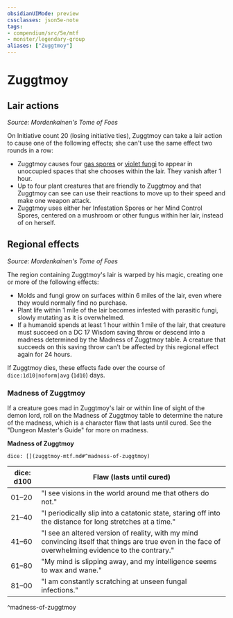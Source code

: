 ```yaml
---
obsidianUIMode: preview
cssclasses: json5e-note
tags:
- compendium/src/5e/mtf
- monster/legendary-group
aliases: ["Zuggtmoy"]
---
```

# Zuggtmoy

## Lair actions
_Source: Mordenkainen's Tome of Foes_

On Initiative count 20 (losing initiative ties), Zuggtmoy can take a lair action to cause one of the following effects; she can't use the same effect two rounds in a row:

- Zuggtmoy causes four [gas spores](compendium/bestiary/plant/gas-spore.md) or [violet fungi](compendium/bestiary/plant/violet-fungus.md) to appear in unoccupied spaces that she chooses within the lair. They vanish after 1 hour.  
- Up to four plant creatures that are friendly to Zuggtmoy and that Zuggtmoy can see can use their reactions to move up to their speed and make one weapon attack.  
- Zuggtmoy uses either her Infestation Spores or her Mind Control Spores, centered on a mushroom or other fungus within her lair, instead of on herself.  

## Regional effects
_Source: Mordenkainen's Tome of Foes_

The region containing Zuggtmoy's lair is warped by his magic, creating one or more of the following effects:

- Molds and fungi grow on surfaces within 6 miles of the lair, even where they would normally find no purchase.  
- Plant life within 1 mile of the lair becomes infested with parasitic fungi, slowly mutating as it is overwhelmed.  
- If a humanoid spends at least 1 hour within 1 mile of the lair, that creature must succeed on a DC 17 Wisdom saving throw or descend into a madness determined by the Madness of Zuggtmoy table. A creature that succeeds on this saving throw can't be affected by this regional effect again for 24 hours.  

If Zuggtmoy dies, these effects fade over the course of `dice:1d10|noform|avg` (`1d10`) days.

### Madness of Zuggtmoy

If a creature goes mad in Zuggtmoy's lair or within line of sight of the demon lord, roll on the Madness of Zuggtmoy table to determine the nature of the madness, which is a character flaw that lasts until cured. See the "Dungeon Master's Guide" for more on madness.

**Madness of Zuggtmoy**

`dice: [](zuggtmoy-mtf.md#^madness-of-zuggtmoy)`

| dice: d100 | Flaw (lasts until cured) |
|------------|--------------------------|
| 01–20 | "I see visions in the world around me that others do not." |
| 21–40 | "I periodically slip into a catatonic state, staring off into the distance for long stretches at a time." |
| 41–60 | "I see an altered version of reality, with my mind convincing itself that things are true even in the face of overwhelming evidence to the contrary." |
| 61–80 | "My mind is slipping away, and my intelligence seems to wax and wane." |
| 81–00 | "I am constantly scratching at unseen fungal infections." |
^madness-of-zuggtmoy
